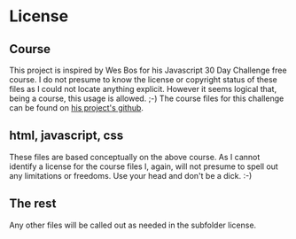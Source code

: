# License

## Course

This project is inspired by Wes Bos for his Javascript 30 Day Challenge free course. I do not presume to know the license or copyright status of these files as I could not locate anything explicit. However it seems logical that, being a course, this usage is allowed. ;-) The course files for this challenge can be found on [his project's github](https://github.com/wesbos/JavaScript30).

## html, javascript, css

These files are based conceptually on the above course. As I cannot identify a license for the course files I, again, will not presume to spell out any limitations or freedoms. Use your head and don't be a dick. :-)

## The rest
Any other files will be called out as needed in the subfolder license.